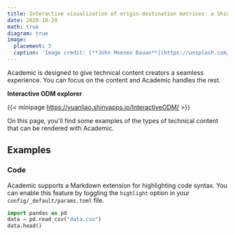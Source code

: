```yaml
---
title: Interactive visualization of origin-destination matrices: a Shiny app and how to
date: 2020-10-28
math: true
diagram: true
image:
  placement: 3
  caption: 'Image credit: [**John Moeses Bauan**](https://unsplash.com/photos/OGZtQF8iC0g)'
---
```


Academic is designed to give technical content creators a seamless experience. You can focus on the content and Academic handles the rest.

**Interactive ODM explorer**

{{< minipage https://yuanliao.shinyapps.io/InteractiveODM/ >}}

On this page, you'll find some examples of the types of technical content that can be rendered with Academic.

## Examples

### Code

Academic supports a Markdown extension for highlighting code syntax. You can enable this feature by toggling the `highlight` option in your `config/_default/params.toml` file.

```python
import pandas as pd
data = pd.read_csv("data.csv")
data.head()
```
